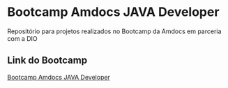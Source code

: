 # Bootcamp Amdocs JAVA Developer
Repositório para projetos realizados no Bootcamp da Amdocs em parceria com a DIO

## Link do Bootcamp
[Bootcamp Amdocs JAVA Developer](https://web.dio.me/track/amdocs-java-developer?tab=path)
